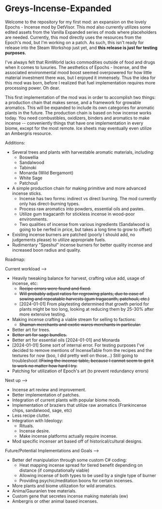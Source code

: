 # Greys-Incense-Expanded

Welcome to the repository for my first mod: an expansion on the lovely Epochs - Incense mod by DetVisor. This mod also currently utilizes some edited assets from the Vanilla Expanded series of mods where placeholders are needed. Currently, this mod directly uses the resources from the Epoch's mod, but I'm working on a patch. As such, this isn't ready for release into the Steam Workshop just yet, and **this release is just for testing purposes.**

I've always felt that RimWorld lacks commodities outside of food and drugs when it comes to luxuries. The aesthetics of Epochs - Incense, and the associated environmental mood boost seemed overpowered for how little material investment there was, but I enjoyed it immensely. Thus the idea for this mod was born, before I realized that fuel implementation requires more processing power. Oh dear.

This first implementation of the mod was in order to accomplish two things: a production chain that makes sense, and a framework for growable aromatics. This will be expanded to include its own categories for aromatic plants in the future. The production chain is based on how incense works today. You need combustibles, oxidizers, binders and aromatics to make incense -- conveniently things that have one implementation in every biome, except for the most remote. Ice sheets may eventually even utilize an Ambergris resource.

Additions:

- Several trees and plants with harvestable aromatic materials, including:
    - Boswellia
    - Sandalwood
    - Tabinoki
    - Monarda (Wild Bergamont)
    - White Sage
    - Patchouli
- A simple production chain for making primitive and more advanced incense sticks.
    - Incense has two forms: indirect vs direct burning. The mod currently only has direct-burning types.
    - Process raw aromatics into powders, essential oils and pastes.
    - Utilize gum tragacanth for stickless incense in wood-poor environments.
    - Two qualities of incense from various ingredients (Sandalwood is going to be nerfed in price, but takes a long time to grow to offset)
- Existing incense burners are patched (poorly I should add, no judgements please) to utilize appropriate fuels.
- Rudimentary "Speshul" incense burners for better quality incense and increased boon radius and quality.

Roadmap:

Current workload -->
- Heavily tweaking balance for harvest, crafting value add, usage of incense, etc:
    - <del>Recipe errors were found and fixed.</del>
    - <del>Will probably adjust ratios for regrowing plants, due to ease of sowing and repeatable harvests (gum tragacanth, patchouli, etc.)</del>
    - [2024-01-01] From playtesting determined that growth period for plants might be too long, looking at reducing them by 25-30% after more extensive testing.
- Making incense crafting a viable stream for selling to factions:
    - <del>Shaman merchants and exotic wares merchants in particular.</del>
- Better art for trees.
- <del>Better art for sage bundles.</del>
- Better art for essential oils [2024-01-01] and Monarda
- [2024-01-01] Some sort of internal error. For testing purposes I've decided to remove mentions of IncenseTable from the recipes and the textures for now (boo, I did pretty well on those...) Still going to troubleshoot it<del>Fixing the incense table, because I cannot seem to get it to work no matter how hard I try.</del>
- Patching for utilization of Epoch's art (to prevent redundancy errors)

Next up -->
- Incense art review and improvement.
- Better implementation of patches.
- Integration of current plants with popular biome mods.
- Implementation of braziers that utilize raw aromatics (Frankincense chips, sandalwood, sage, etc)
- Less recipe clutter.
- Integration with Ideology:
    - Rituals.
    - Incense desire.
    - Make incense platforms actually require incense.
- Mod specific incenser art based off of historical/cultural designs.

Future/Potential Implementations and Goals -->
- Better def manipulation through some custom C# coding:
    - Heat mapping incense spread for tiered benefit depending on distance (if computationally viable)
    - Allowing incense of both types to be used by a single type of burner
    - Providing psychic/meditation boons for certain incenses.
- More plants and biome utilization for wild aromatics.
- Anima/Gauranlen tree materials.
- Custom gene that secretes incense making materials (ew)
- Ambergris or other animal based incenses.
